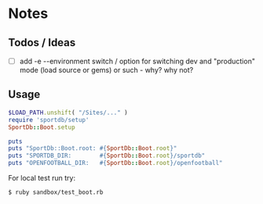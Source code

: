 # Notes


## Todos / Ideas

- [ ] add -e --environment switch / option
      for switching dev and "production" mode (load source or gems) or such - why? why not?


## Usage

``` ruby
$LOAD_PATH.unshift( "/Sites/..." )
require 'sportdb/setup'
SportDb::Boot.setup

puts
puts "SportDb::Boot.root: #{SportDb::Boot.root}"
puts "SPORTDB_DIR:        #{SportDb::Boot.root}/sportdb"
puts "OPENFOOTBALL_DIR:   #{SportDb::Boot.root}/openfootball"
```


For local test run try:

```
$ ruby sandbox/test_boot.rb
```


